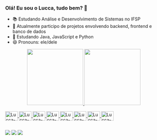 ### Olá! Eu sou o Lucca, tudo bem? 👋

<!--
**luccarosaa/luccarosaa** is a ✨ _special_ ✨ repository because its `README.md` (this file) appears on your GitHub profile.

Here are some ideas to get you started: -->

- 📚 Estudando Análise e Desenvolvimento de Sistemas no IFSP
- 🔭 Atualmente participo de projetos envolvendo backend, frontend e banco de dados
- 🌱 Estudando Java, JavaScript e Python
- 😄 Pronouns: ele/dele

<div align="center">
  <a href="https://github.com/luccarosaa">
  <img height="180em" src="https://github-readme-stats.vercel.app/api?username=luccarosaa&show_icons=true&theme=dark&include_all_commits=true&count_private=true"/>
  <img height="180em" src="https://github-readme-stats.vercel.app/api/top-langs/?username=luccarosaa&layout=compact&langs_count=7&theme=dark"/>
</div>
  
<div style="display: inline_block"><br>
  <img align="center" alt="Lucca-HTML" height="30" width="40" src="https://cdn.jsdelivr.net/gh/devicons/devicon/icons/html5/html5-original.svg">
  <img align="center" alt="Lucca-CSS" height="30" width="40" src="https://cdn.jsdelivr.net/gh/devicons/devicon/icons/css3/css3-original.svg">
  <img align="center" alt="Lucca-Js" height="30" width="40" src="https://cdn.jsdelivr.net/gh/devicons/devicon/icons/javascript/javascript-original.svg">
  <img align="center" alt="Lucca-PHP" height="30" width="40" src="https://cdn.jsdelivr.net/gh/devicons/devicon/icons/php/php-original.svg">
  <img align="center" alt="Lucca-MySQL" height="30" width="40" src="https://cdn.jsdelivr.net/gh/devicons/devicon/icons/mysql/mysql-original.svg">
  <img align="center" alt="Lucca-Python" height="30" width="40" src="https://cdn.jsdelivr.net/gh/devicons/devicon/icons/python/python-original.svg">
  <img align="center" alt="Lucca-C" height="30" width="40" src="https://cdn.jsdelivr.net/gh/devicons/devicon/icons/c/c.sgv">
  <img align="center" alt="Lucca-Java" height="30" width="40" src="https://cdn.jsdelivr.net/gh/devicons/devicon/icons/java/java,svg">
</div>
  
##
 
<div> 
  <a href="https://instagram.com/luccarosaa" target="_blank"><img src="https://img.shields.io/badge/-Instagram-%23E4405F?style=for-the-badge&logo=instagram&logoColor=white" target="_blank"></a>
 	<a href = "mailto:luccaroosa12+contact@gmail.com"><img src="https://img.shields.io/badge/-Gmail-%23333?style=for-the-badge&logo=gmail&logoColor=white" target="_blank"></a>
  <a href="https://www.linkedin.com/in/luccarosaa" target="_blank"><img src="https://img.shields.io/badge/-LinkedIn-%230077B5?style=for-the-badge&logo=linkedin&logoColor=white" target="_blank"></a> 
</div>
